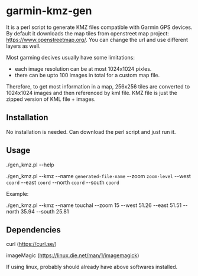 # garmin-kmz-gen

It is a perl script to generate KMZ files compatible with Garmin GPS devices.
By default it downloads the map tiles from openstreet map project: https://www.openstreetmap.org/.
You can change the url and use different layers as well.

Most garming decives usually have some limitations:

  - each image resolution can be at most 1024x1024 pixles.
  - there can be upto 100 images in total for a custom map file.

Therefore, to get most information in a map, 256x256 tiles are converted to 1024x1024 images and then referenced by kml file.
KMZ file is just the zipped version of KML file + images.

## Installation

No installation is needed.
Can download the perl script and just run it.

## Usage

./gen_kmz.pl --help

./gen_kmz.pl --kmz --name `generated-file-name` --zoom `zoom-level` --west `coord` --east `coord` --north `coord`  --south `coord`

Example: 

./gen_kmz.pl --kmz --name touchal --zoom 15 --west 51.26 --east 51.51 --north 35.94 --south 25.81


## Dependencies

curl (https://curl.se/)

imageMagic (https://linux.die.net/man/1/imagemagick)

If using linux, probably should already have above softwares installed.

